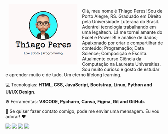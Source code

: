 <img src="./img/bg-github.png" min-width="220px" max-width="220px" width="220px" align="left" alt="Thiago Peres" style="padding: 0px 15px 10px 10px;">

<p> 
  Olá, meu nome é Thiago Peres! Sou de Porto Alegre, RS. 
  Graduado em Direito pela Universidade Luterana do Brasil. 
  Adentrei tecnologia trabalhando em uma legaltech. 
  Lá me tornei amante do Excel e Power BI e análise de dados; 
  Apaixonado por criar e compartilhar de conteúdo; 
  Programação; Data Science; Composição e Escrita. 
  Atualmente curso Ciência da Computação na Laureate Universities. 
  Sou muito curioso e gosto de estudar e aprender muito e de tudo. 
  Um eterno lifelong learning.</p>

<p align="left">
  💻 Tecnologias: <strong>HTML, CSS, JavaScript, Bootstrap, Linux, Python and UI/UX Design.</strong>
</p>

<p align="left">
  ⚙️ Ferramentas: <strong>VSCODE, Pycharm, Canva, Figma, Git and GitHub.</strong>
</p>

<p align="left">
  📨 Se quiser fazer contato comigo, pode me enviar uma mensagem. Eu vou adorar! ❤️
</p>

<p class="left">
  <a href="https://www.linkedin.com/in/thiagoperess/" alt="Linkedin">
  <img src="https://img.shields.io/badge/-Linkedin-045FB4?style=for-the-badge&logo=Linkedin&logoColor=white&link=https://www.linkedin.com/in/thiagoperess/" /></a>

  <a href="https://thiagoperess.medium.com/" alt="Medium">
  <img src="https://img.shields.io/badge/-Medium-000000?style=for-the-badge&logo=medium&logoColor=white&link=https://https://thiagoperess.medium.com/"/></a>

  <a href="https://www.instagram.com/oprogramadorjunior/" alt="Instagram">
  <img src="https://img.shields.io/badge/-Instagram-DF0174?style=for-the-badge&logo=instagram&logoColor=white&link=https://www.instagram.com/oprogramadorjunior/"/></a>
  
  <a href="https://twitter.com/othiagoperess" alt="Twitter">
    <img src="https://img.shields.io/badge/-Twitter-58ACFA?style=for-the-badge&logo=twitter&logoColor=white&link=https://https://twitter.com/othiagoperess"/></a>
</p>  
